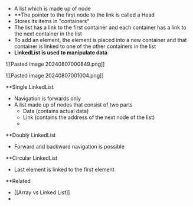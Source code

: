 - A list which is made up of node
- **The pointer to the first node to the link is called a Head
- Stores its items in "containers"
- The list has a link to the first container and each container has a link to the next container in the list
- To add an element, the element is placed into a new container and that container is linked to one of the other containers in the list
- **LinkedList is used to manipulate data**

![[Pasted image 20240807000849.png]]

![[Pasted image 20240807001004.png]]

**Single LinkedList
- Navigation is forwards only
-  A list made up of nodes that consist of two parts
	- Data (contains actual data)
	- Link (contains the address of the next node of the list)
	- 

**Doubly LinkedList
- Forward and backward navigation is possible

**Circular LinkedList
- Last element is linked to the first element

**Related
- [[Array vs Linked List]]
- 